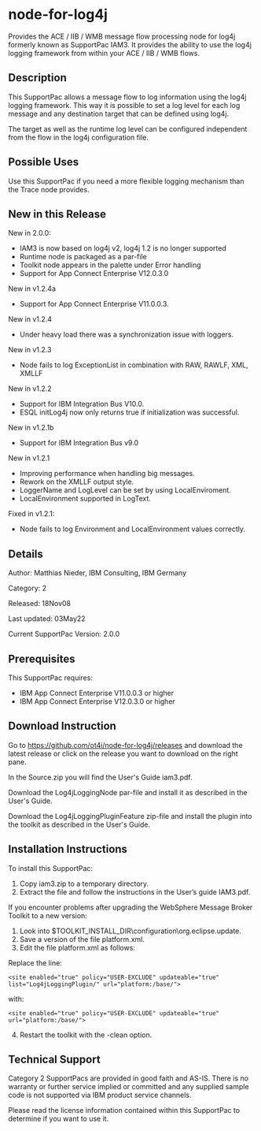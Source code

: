 # node-for-log4j
Provides the ACE / IIB / WMB message flow processing node for log4j formerly known as SupportPac IAM3.
It provides the ability to use the log4j logging framework from within your ACE / IIB / WMB flows.

## Description
This SupportPac allows a message flow to log information using the log4j logging framework. This way it is possible to set a log level for each log message and any destination target that can be defined using log4j.

The target as well as the runtime log level can be configured independent from the flow in the log4j configuration file.

## Possible Uses
Use this SupportPac if you need a more flexible logging mechanism than the Trace node provides.

## New in this Release
New in 2.0.0:
* IAM3 is now based on log4j v2, log4j 1.2 is no longer supported
* Runtime node is packaged as a par-file
* Toolkit node appears in the palette under Error handling
* Support for App Connect Enterprise V12.0.3.0

New in v1.2.4a
* Support for App Connect Enterprise V11.0.0.3.

New in v1.2.4
* Under heavy load there was a synchronization issue with loggers.

New in v1.2.3
* Node fails to log ExceptionList in combination with RAW, RAWLF, XML, XMLLF

New in v1.2.2
* Support for IBM Integration Bus V10.0.
* ESQL initLog4j now only returns true if initialization was successful.

New in v1.2.1b
* Support for IBM Integration Bus v9.0

New in v1.2.1
* Improving performance when handling big messages.
* Rework on the XMLLF output style.
* LoggerName and LogLevel can be set by using LocalEnviroment.
* LocalEnvironment supported in LogText.

Fixed in v1.2.1:
* Node fails to log Environment and LocalEnvironment values correctly.

## Details
Author: Matthias Nieder, IBM Consulting, IBM Germany

Category: 2

Released: 18Nov08

Last updated: 03May22

Current SupportPac Version: 2.0.0

## Prerequisites
This SupportPac requires:
* IBM App Connect Enterprise V11.0.0.3 or higher
* IBM App Connect Enterprise V12.0.3.0 or higher

## Download Instruction
Go to https://github.com/ot4i/node-for-log4j/releases and download the latest release or click on the release you want to download on the right pane.

In the Source.zip you will find the User's Guide iam3.pdf.

Download the Log4jLoggingNode par-file and install it as described in the User's Guide.

Download the Log4jLoggingPluginFeature zip-file and install the plugin into the toolkit as described in the User's Guide.

## Installation Instructions
To install this SupportPac:
1. Copy iam3.zip to a temporary directory.
2. Extract the file and follow the instructions in the User’s guide IAM3.pdf.

If you encounter problems after upgrading the WebSphere Message Broker Toolkit to a new version:
1. Look into $TOOLKIT_INSTALL_DIR\configuration\org.eclipse.update.
2. Save a version of the file platform.xml.
3. Edit the file platform.xml as follows:

Replace the line:

`<site enabled="true" policy="USER-EXCLUDE" updateable="true" list="Log4jLoggingPlugin/" url="platform:/base/">`

with:

`<site enabled="true" policy="USER-EXCLUDE" updateable="true" url="platform:/base/">`

4. Restart the toolkit with the -clean option.

## Technical Support
Category 2 SupportPacs are provided in good faith and AS-IS. There is no warranty or further service implied or committed and any supplied sample code is not supported via IBM product service channels.

Please read the license information contained within this SupportPac to determine if you want to use it.
